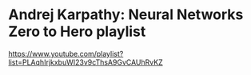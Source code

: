 # Andrej Karpathy: Neural Networks Zero to Hero playlist

https://www.youtube.com/playlist?list=PLAqhIrjkxbuWI23v9cThsA9GvCAUhRvKZ
